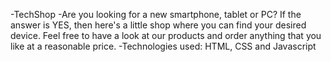 -TechShop
-Are you looking for a new smartphone, tablet or PC? If the answer is YES, then here's a little shop where you can find your desired device.
Feel free to have a look at our products and order anything that you like at a reasonable price. 
-Technologies used: HTML, CSS and Javascript